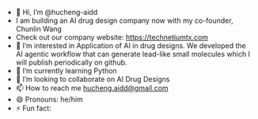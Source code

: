 - 👋 Hi, I’m @hucheng-aidd
- I am building an AI drug design company now with my co-founder, Chunlin Wang
- Check out our company website: https://technetiumtx.com
- 👀 I’m interested in Application of AI in drug designs. We developed the AI agentic workflow that can generate lead-like small molecules which I will publish periodically on github.
- 🌱 I’m currently learning Python
- 💞️ I’m looking to collaborate on AI Drug Designs
- 📫 How to reach me hucheng.aidd@gmail.com
- 😄 Pronouns: he/him
- ⚡ Fun fact: 

<!---
hucheng-aidd/hucheng-aidd is a ✨ special ✨ repository because its `README.md` (this file) appears on your GitHub profile.
You can click the Preview link to take a look at your changes.
--->
